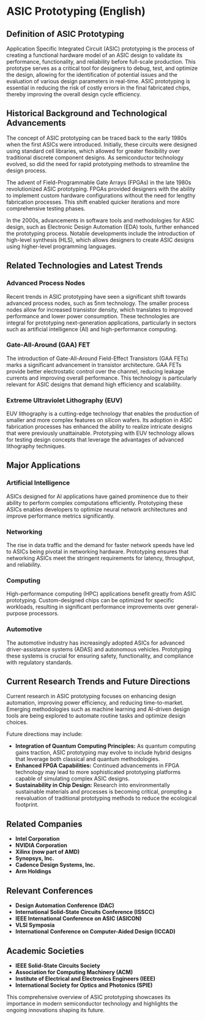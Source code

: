 # ASIC Prototyping (English)

## Definition of ASIC Prototyping

Application Specific Integrated Circuit (ASIC) prototyping is the process of creating a functional hardware model of an ASIC design to validate its performance, functionality, and reliability before full-scale production. This prototype serves as a critical tool for designers to debug, test, and optimize the design, allowing for the identification of potential issues and the evaluation of various design parameters in real-time. ASIC prototyping is essential in reducing the risk of costly errors in the final fabricated chips, thereby improving the overall design cycle efficiency.

## Historical Background and Technological Advancements

The concept of ASIC prototyping can be traced back to the early 1980s when the first ASICs were introduced. Initially, these circuits were designed using standard cell libraries, which allowed for greater flexibility over traditional discrete component designs. As semiconductor technology evolved, so did the need for rapid prototyping methods to streamline the design process.

The advent of Field-Programmable Gate Arrays (FPGAs) in the late 1980s revolutionized ASIC prototyping. FPGAs provided designers with the ability to implement custom hardware configurations without the need for lengthy fabrication processes. This shift enabled quicker iterations and more comprehensive testing phases.

In the 2000s, advancements in software tools and methodologies for ASIC design, such as Electronic Design Automation (EDA) tools, further enhanced the prototyping process. Notable developments include the introduction of high-level synthesis (HLS), which allows designers to create ASIC designs using higher-level programming languages.

## Related Technologies and Latest Trends

### Advanced Process Nodes

Recent trends in ASIC prototyping have seen a significant shift towards advanced process nodes, such as 5nm technology. The smaller process nodes allow for increased transistor density, which translates to improved performance and lower power consumption. These technologies are integral for prototyping next-generation applications, particularly in sectors such as artificial intelligence (AI) and high-performance computing.

### Gate-All-Around (GAA) FET

The introduction of Gate-All-Around Field-Effect Transistors (GAA FETs) marks a significant advancement in transistor architecture. GAA FETs provide better electrostatic control over the channel, reducing leakage currents and improving overall performance. This technology is particularly relevant for ASIC designs that demand high efficiency and scalability.

### Extreme Ultraviolet Lithography (EUV)

EUV lithography is a cutting-edge technology that enables the production of smaller and more complex features on silicon wafers. Its adoption in ASIC fabrication processes has enhanced the ability to realize intricate designs that were previously unattainable. Prototyping with EUV technology allows for testing design concepts that leverage the advantages of advanced lithography techniques.

## Major Applications

### Artificial Intelligence

ASICs designed for AI applications have gained prominence due to their ability to perform complex computations efficiently. Prototyping these ASICs enables developers to optimize neural network architectures and improve performance metrics significantly.

### Networking

The rise in data traffic and the demand for faster network speeds have led to ASICs being pivotal in networking hardware. Prototyping ensures that networking ASICs meet the stringent requirements for latency, throughput, and reliability.

### Computing

High-performance computing (HPC) applications benefit greatly from ASIC prototyping. Custom-designed chips can be optimized for specific workloads, resulting in significant performance improvements over general-purpose processors.

### Automotive

The automotive industry has increasingly adopted ASICs for advanced driver-assistance systems (ADAS) and autonomous vehicles. Prototyping these systems is crucial for ensuring safety, functionality, and compliance with regulatory standards.

## Current Research Trends and Future Directions

Current research in ASIC prototyping focuses on enhancing design automation, improving power efficiency, and reducing time-to-market. Emerging methodologies such as machine learning and AI-driven design tools are being explored to automate routine tasks and optimize design choices.

Future directions may include:

- **Integration of Quantum Computing Principles:** As quantum computing gains traction, ASIC prototyping may evolve to include hybrid designs that leverage both classical and quantum methodologies.
- **Enhanced FPGA Capabilities:** Continued advancements in FPGA technology may lead to more sophisticated prototyping platforms capable of simulating complex ASIC designs.
- **Sustainability in Chip Design:** Research into environmentally sustainable materials and processes is becoming critical, prompting a reevaluation of traditional prototyping methods to reduce the ecological footprint.

## Related Companies

- **Intel Corporation**
- **NVIDIA Corporation**
- **Xilinx (now part of AMD)**
- **Synopsys, Inc.**
- **Cadence Design Systems, Inc.**
- **Arm Holdings**

## Relevant Conferences

- **Design Automation Conference (DAC)**
- **International Solid-State Circuits Conference (ISSCC)**
- **IEEE International Conference on ASIC (ASICON)**
- **VLSI Symposia**
- **International Conference on Computer-Aided Design (ICCAD)**

## Academic Societies

- **IEEE Solid-State Circuits Society**
- **Association for Computing Machinery (ACM)**
- **Institute of Electrical and Electronics Engineers (IEEE)**
- **International Society for Optics and Photonics (SPIE)**

This comprehensive overview of ASIC prototyping showcases its importance in modern semiconductor technology and highlights the ongoing innovations shaping its future.